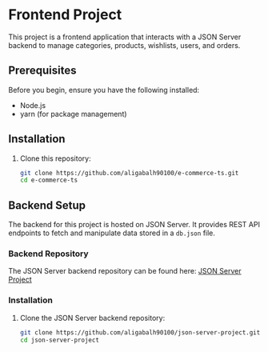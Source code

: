 
# Frontend Project

This project is a frontend application that interacts with a JSON Server backend to manage categories, products, wishlists, users, and orders.

## Prerequisites

Before you begin, ensure you have the following installed:

- Node.js
- yarn (for package management)

## Installation

1. Clone this repository:

   ```bash
   git clone https://github.com/aligabalh90100/e-commerce-ts.git
   cd e-commerce-ts
   ```

## Backend Setup

The backend for this project is hosted on JSON Server. It provides REST API endpoints to fetch and manipulate data stored in a `db.json` file.

### Backend Repository

The JSON Server backend repository can be found here: [JSON Server Project](https://github.com/aligabalh90100/json-server-project)

### Installation

1. Clone the JSON Server backend repository:

   ```bash
   git clone https://github.com/aligabalh90100/json-server-project.git
   cd json-server-project
   ```
 
 
